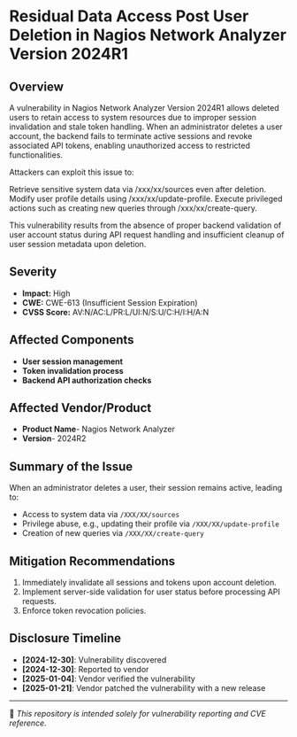 # Residual Data Access Post User Deletion in Nagios Network Analyzer Version 2024R1

## Overview  
A vulnerability in Nagios Network Analyzer Version 2024R1 allows deleted users to retain access to system resources due to improper session invalidation and stale token handling. When an administrator deletes a user account, the backend fails to terminate active sessions and revoke associated API tokens, enabling unauthorized access to restricted functionalities.

Attackers can exploit this issue to:

Retrieve sensitive system data via /xxx/xx/sources even after deletion.
Modify user profile details using /xxx/xx/update-profile.
Execute privileged actions such as creating new queries through /xxx/xx/create-query.

This vulnerability results from the absence of proper backend validation of user account status during API request handling and insufficient cleanup of user session metadata upon deletion.

## Severity  
- **Impact:** High  
- **CWE:** CWE-613 (Insufficient Session Expiration)  
- **CVSS Score:** AV:N/AC:L/PR:L/UI:N/S:U/C:H/I:H/A:N  

## Affected Components  
- **User session management**  
- **Token invalidation process**  
- **Backend API authorization checks**

## Affected Vendor/Product
- **Product Name**- Nagios Network Analyzer
- **Version**- 2024R2

## Summary of the Issue  
When an administrator deletes a user, their session remains active, leading to:  
- Access to system data via `/XXX/XX/sources`  
- Privilege abuse, e.g., updating their profile via `/XXX/XX/update-profile`  
- Creation of new queries via `/XXX/XX/create-query`  

## Mitigation Recommendations  
1. Immediately invalidate all sessions and tokens upon account deletion.  
2. Implement server-side validation for user status before processing API requests.  
3. Enforce token revocation policies.  

## Disclosure Timeline  
- **[2024-12-30]**: Vulnerability discovered  
- **[2024-12-30]**: Reported to vendor  
- **[2025-01-04]**: Vendor verified the vulnerability
- **[2025-01-21]**: Vendor patched the vulnerability with a new release

---
📌 *This repository is intended solely for vulnerability reporting and CVE reference.*
